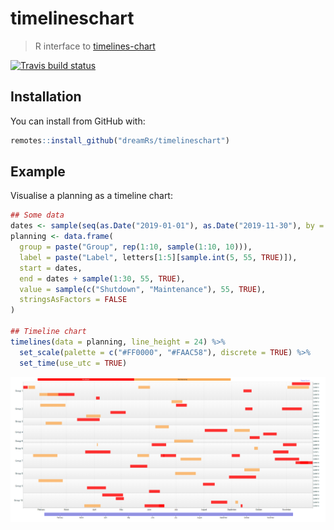 # timelineschart

> R interface to [timelines-chart](https://github.com/vasturiano/timelines-chart)

[![Travis build status](https://travis-ci.org/dreamRs/timelineschart.svg?branch=master)](https://travis-ci.org/dreamRs/timelineschart)


## Installation

You can install from GitHub with:

``` r
remotes::install_github("dreamRs/timelineschart")
```

## Example

Visualise a planning as a timeline chart:

``` r
## Some data
dates <- sample(seq(as.Date("2019-01-01"), as.Date("2019-11-30"), by = "day"), 55)
planning <- data.frame(
  group = paste("Group", rep(1:10, sample(1:10, 10))),
  label = paste("Label", letters[1:5][sample.int(5, 55, TRUE)]),
  start = dates,
  end = dates + sample(1:30, 55, TRUE),
  value = sample(c("Shutdown", "Maintenance"), 55, TRUE),
  stringsAsFactors = FALSE
)

## Timeline chart
timelines(data = planning, line_height = 24) %>%
  set_scale(palette = c("#FF0000", "#FAAC58"), discrete = TRUE) %>% 
  set_time(use_utc = TRUE)
```

![](imgs/timelines.png)


